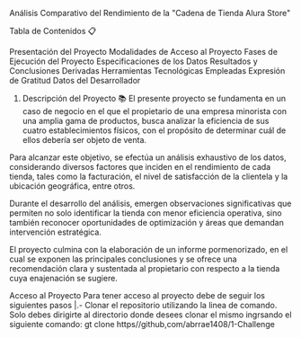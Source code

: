 Análisis Comparativo del Rendimiento de la "Cadena de Tienda Alura Store"

Tabla de Contenidos 📋

Presentación del Proyecto
Modalidades de Acceso al Proyecto
Fases de Ejecución del Proyecto
Especificaciones de los Datos
Resultados y Conclusiones Derivadas
Herramientas Tecnológicas Empleadas
Expresión de Gratitud
Datos del Desarrollador

1. Descripción del Proyecto 📚
El presente proyecto se fundamenta en un caso de negocio en el que el propietario de una empresa minorista con una amplia gama de productos,
busca analizar la eficiencia de sus cuatro establecimientos físicos, con el propósito de determinar cuál de ellos debería ser objeto de venta.

Para alcanzar este objetivo, se efectúa un análisis exhaustivo de los datos, considerando diversos factores que inciden en el rendimiento de cada tienda,
tales como la facturación, el nivel de satisfacción de la clientela y la ubicación geográfica, entre otros.

Durante el desarrollo del análisis, emergen observaciones significativas que permiten no solo identificar la tienda con menor eficiencia operativa,
sino también reconocer oportunidades de optimización y áreas que demandan intervención estratégica.

El proyecto culmina con la elaboración de un informe pormenorizado, en el cual se exponen las principales conclusiones y se ofrece una recomendación clara y 
sustentada al propietario con respecto a la tienda cuya enajenación se sugiere.

Acceso al Proyecto
Para tener acceso al proyecto debe de seguir los siguientes pasos
|.- Clonar el repositorio utilizando la linea de comando. Solo debes
dirigirte al directorio donde desees clonar el mismo ingrsando el
siguiente comando: gt clone https//github,com/abrrae1408/1-Challenge

